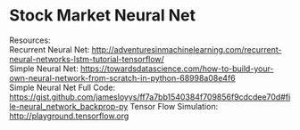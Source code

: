 # Stock Market Neural Net
Resources:  
Recurrent Neural Net: http://adventuresinmachinelearning.com/recurrent-neural-networks-lstm-tutorial-tensorflow/  
Simple Neural Net: https://towardsdatascience.com/how-to-build-your-own-neural-network-from-scratch-in-python-68998a08e4f6  
Simple Neural Net Full Code: https://gist.github.com/jamesloyys/ff7a7bb1540384f709856f9cdcdee70d#file-neural_network_backprop-py
Tensor Flow Simulation: http://playground.tensorflow.org
